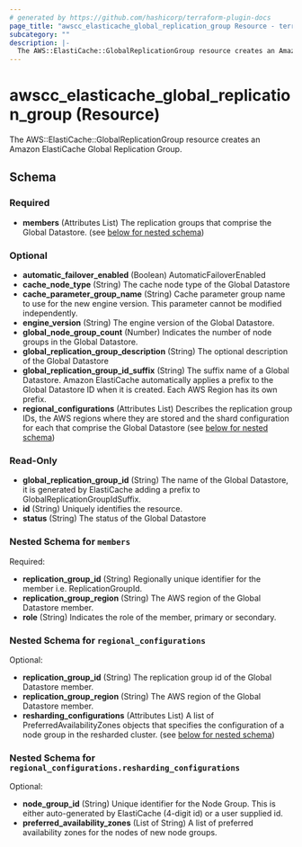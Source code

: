 ```yaml
---
# generated by https://github.com/hashicorp/terraform-plugin-docs
page_title: "awscc_elasticache_global_replication_group Resource - terraform-provider-awscc"
subcategory: ""
description: |-
  The AWS::ElastiCache::GlobalReplicationGroup resource creates an Amazon ElastiCache Global Replication Group.
---
```


# awscc_elasticache_global_replication_group (Resource)

The AWS::ElastiCache::GlobalReplicationGroup resource creates an Amazon ElastiCache Global Replication Group.



<!-- schema generated by tfplugindocs -->
## Schema

### Required

- **members** (Attributes List) The replication groups that comprise the Global Datastore. (see [below for nested schema](#nestedatt--members))

### Optional

- **automatic_failover_enabled** (Boolean) AutomaticFailoverEnabled
- **cache_node_type** (String) The cache node type of the Global Datastore
- **cache_parameter_group_name** (String) Cache parameter group name to use for the new engine version. This parameter cannot be modified independently.
- **engine_version** (String) The engine version of the Global Datastore.
- **global_node_group_count** (Number) Indicates the number of node groups in the Global Datastore.
- **global_replication_group_description** (String) The optional description of the Global Datastore
- **global_replication_group_id_suffix** (String) The suffix name of a Global Datastore. Amazon ElastiCache automatically applies a prefix to the Global Datastore ID when it is created. Each AWS Region has its own prefix.
- **regional_configurations** (Attributes List) Describes the replication group IDs, the AWS regions where they are stored and the shard configuration for each that comprise the Global Datastore (see [below for nested schema](#nestedatt--regional_configurations))

### Read-Only

- **global_replication_group_id** (String) The name of the Global Datastore, it is generated by ElastiCache adding a prefix to GlobalReplicationGroupIdSuffix.
- **id** (String) Uniquely identifies the resource.
- **status** (String) The status of the Global Datastore

<a id="nestedatt--members"></a>
### Nested Schema for `members`

Required:

- **replication_group_id** (String) Regionally unique identifier for the member i.e. ReplicationGroupId.
- **replication_group_region** (String) The AWS region of the Global Datastore member.
- **role** (String) Indicates the role of the member, primary or secondary.


<a id="nestedatt--regional_configurations"></a>
### Nested Schema for `regional_configurations`

Optional:

- **replication_group_id** (String) The replication group id of the Global Datastore member.
- **replication_group_region** (String) The AWS region of the Global Datastore member.
- **resharding_configurations** (Attributes List) A list of PreferredAvailabilityZones objects that specifies the configuration of a node group in the resharded cluster. (see [below for nested schema](#nestedatt--regional_configurations--resharding_configurations))

<a id="nestedatt--regional_configurations--resharding_configurations"></a>
### Nested Schema for `regional_configurations.resharding_configurations`

Optional:

- **node_group_id** (String) Unique identifier for the Node Group. This is either auto-generated by ElastiCache (4-digit id) or a user supplied id.
- **preferred_availability_zones** (List of String) A list of preferred availability zones for the nodes of new node groups.


